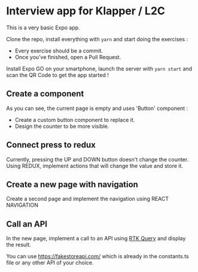 # Interview app for Klapper / L2C

This is a very basic Expo app.

Clone the repo, install everything with `yarn` and start doing the exercises :

- Every exercise should be a commit.
- Once you've finished, open a Pull Request.

Install Expo GO on your smartphone, launch the server with `yarn start` and scan the QR Code to get the app started !

## Create a component

As you can see, the current page is empty and uses 'Button' component :

- Create a custom button component to replace it.
- Design the counter to be more visible.

## Connect press to redux

Currently, pressing the UP and DOWN button doesn't change the counter. Using REDUX, implement actions that will change the value and store it.

## Create a new page with navigation

Create a second page and implement the navigation using REACT NAVIGATION

## Call an API

In the new page, implement a call to an API using [RTK Query](https://redux-toolkit.js.org/rtk-query/overview) and display the result.

You can use https://fakestoreapi.com/ which is already in the constants.ts file or any other API of your choice.
